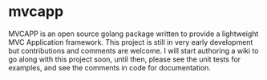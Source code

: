 # mvcapp
MVCAPP is an open source golang package written to provide a lightweight MVC Application framework. This project is still in very early development
but contributions and comments are welcome. I will start authoring a wiki to go along with this project soon, until then, please see the unit tests
for examples, and see the comments in code for documentation.

